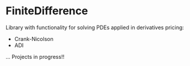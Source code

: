 # FiniteDifference
Library with functionality for solving PDEs applied in derivatives pricing: 

- Crank-Nicolson 
- ADI

... Projects in progress!!
